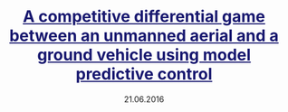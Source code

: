 ---
title: '<a href="https://ieeexplore.ieee.org/stamp/stamp.jsp?tp=&arnumber=7535979"  style="color: MidnightBlue; text-decoration: underline;"> A competitive differential game between an unmanned aerial and a ground vehicle using model predictive control</a>'
collection: publications
permalink: /publication/med2016
excerpt: 'G. Tzannetos, P. Marantos, KJ Kyriakopoulos'
date: 21.06.2016
venue: 'Mediterranean Conference on Control and Automation (MED)'
#paperurl: 'https://ieeexplore.ieee.org/stamp/stamp.jsp?tp=&arnumber=7535979'
#citation: ''
---